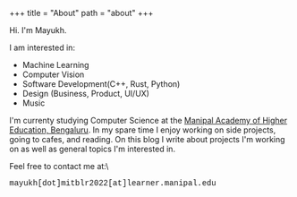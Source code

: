 +++
title = "About"
path = "about"
+++

Hi. I'm Mayukh.

I am interested in:

- Machine Learning
- Computer Vision
- Software Development(C++, Rust, Python)
- Design (Business, Product, UI/UX)
- Music

I'm currenty studying Computer Science at the [Manipal Academy of Higher Education, Bengaluru](https://www.manipal.edu/bengaluru). In my spare time I enjoy working on side projects, going to cafes, and reading. On this blog I write about projects I'm working on as well as general topics I'm interested in.

Feel free to contact me at:\


<p style="font-family:courier">mayukh[dot]mitblr2022[at]learner.manipal.edu</p>
